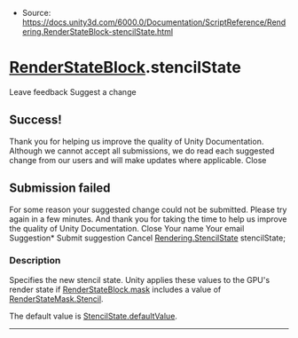* Source: https://docs.unity3d.com/6000.0/Documentation/ScriptReference/Rendering.RenderStateBlock-stencilState.html

#  [RenderStateBlock](https://docs.unity3d.com/6000.0/Documentation/ScriptReference/Rendering.RenderStateBlock.html).stencilState
Leave feedback
Suggest a change
## Success!
Thank you for helping us improve the quality of Unity Documentation. Although we cannot accept all submissions, we do read each suggested change from our users and will make updates where applicable.
Close
## Submission failed
For some reason your suggested change could not be submitted. Please <a>try again</a> in a few minutes. And thank you for taking the time to help us improve the quality of Unity Documentation.
Close
Your name Your email Suggestion* Submit suggestion
Cancel
[Rendering.StencilState](https://docs.unity3d.com/6000.0/Documentation/ScriptReference/Rendering.StencilState.html) stencilState; 
### Description
Specifies the new stencil state.
Unity applies these values to the GPU's render state if [RenderStateBlock.mask](https://docs.unity3d.com/6000.0/Documentation/ScriptReference/Rendering.RenderStateBlock-mask.html) includes a value of [RenderStateMask.Stencil](https://docs.unity3d.com/6000.0/Documentation/ScriptReference/Rendering.RenderStateMask.Stencil.html).  
  
The default value is [StencilState.defaultValue](https://docs.unity3d.com/6000.0/Documentation/ScriptReference/Rendering.StencilState-defaultValue.html).
* * *
